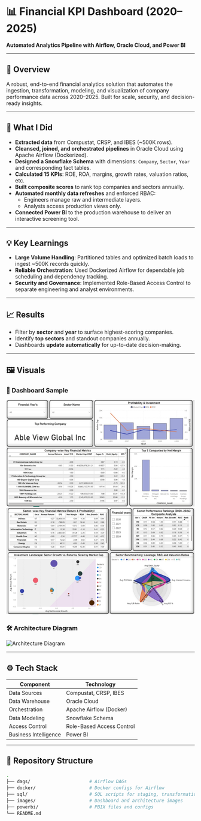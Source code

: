 # 📊 Financial KPI Dashboard (2020–2025)

**Automated Analytics Pipeline with Airflow, Oracle Cloud, and Power BI**

---

## 🚀 Overview

A robust, end-to-end financial analytics solution that automates the ingestion, transformation, modeling, and visualization of company performance data across 2020–2025. Built for scale, security, and decision-ready insights.

---

## 🔧 What I Did

- **Extracted data** from Compustat, CRSP, and IBES (~500K rows).
- **Cleansed, joined, and orchestrated pipelines** in Oracle Cloud using Apache Airflow (Dockerized).
- **Designed a Snowflake Schema** with dimensions: `Company`, `Sector`, `Year` and corresponding fact tables.
- **Calculated 15 KPIs**: ROE, ROA, margins, growth rates, valuation ratios, etc.
- **Built composite scores** to rank top companies and sectors annually.
- **Automated monthly data refreshes** and enforced RBAC:
  - Engineers manage raw and intermediate layers.
  - Analysts access production views only.
- **Connected Power BI** to the production warehouse to deliver an interactive screening tool.

---

## 💡 Key Learnings

- **Large Volume Handling**: Partitioned tables and optimized batch loads to ingest ~500K records quickly.
- **Reliable Orchestration**: Used Dockerized Airflow for dependable job scheduling and dependency tracking.
- **Security and Governance**: Implemented Role-Based Access Control to separate engineering and analyst environments.

---

## 📈 Results

- Filter by **sector** and **year** to surface highest-scoring companies.
- Identify **top sectors** and standout companies annually.
- Dashboards **update automatically** for up-to-date decision-making.

---

## 🖼️ Visuals

### 📌 Dashboard Sample  
![Dashboard Screenshot](Screenshots/dashboard1.png) 
![Dashboard Screenshot](Screenshots/dashboard2.png) 

### 🛠️ Architecture Diagram  
![Architecture Diagram](Screenshots/architecture_diagram.png)

---

## ⚙️ Tech Stack

| Component          | Technology                |
|-------------------|---------------------------|
| Data Sources       | Compustat, CRSP, IBES     |
| Data Warehouse     | Oracle Cloud              |
| Orchestration      | Apache Airflow (Docker)   |
| Data Modeling      | Snowflake Schema          |
| Access Control     | Role-Based Access Control |
| Business Intelligence | Power BI              |

---

## 📂 Repository Structure

```bash
.
├── dags/                      # Airflow DAGs
├── docker/                    # Docker configs for Airflow
├── sql/                       # SQL scripts for staging, transformation, and modeling
├── images/                    # Dashboard and architecture images
├── powerbi/                   # PBIX files and configs
└── README.md
